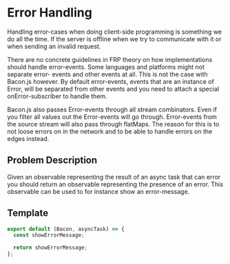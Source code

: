 # Error Handling

Handling error-cases when doing client-side programming is something we do all
the time. If the server is offline when we try to communicate with it or when
sending an invalid request.

There are no concrete guidelines in FRP theory on how implementations should
handle error-events. Some languages and platforms might not separate error-
events and other events at all. This is not the case with Bacon.js however. By
default error-events, events that are an instance of Error, will be separated
from other events and you need to attach a special onError-subscriber to
handle them.

Bacon.js also passes Error-events through all stream combinators. Even if you
filter all values out the Error-events will go through. Error-events from the
source stream will also pass through flatMaps. The reason for this is to not
loose errors on in the network and to be able to handle errors on the edges
instead.

## Problem Description

Given an observable representing the result of an async task that can error
you should return an observable representing the presence of an error. This
observable can be used to for instance show an error-message.

## Template

```js
export default (Bacon, asyncTask) => {
  const showErrorMessage;

  return showErrorMessage;
};
```